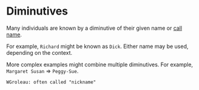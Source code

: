 Diminutives
===========

Many individuals are known by a diminutive of their given name or [call name](call-name.md).

For example, `Richard` might be known as `Dick`.  Either name may be used, depending on the context.

More complex examples might combine multiple diminutives.  For example, `Margaret Susan` => `Peggy-Sue`.

    WGroleau: often called "nickname"
